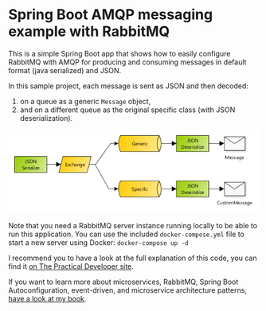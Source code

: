 # Spring Boot AMQP messaging example with RabbitMQ

This is a simple Spring Boot app that shows how to easily configure RabbitMQ with AMQP for producing and consuming messages in default format (java serialized) and JSON.

In this sample project, each message is sent as JSON and then decoded:

1. on a queue as a generic `Message` object,
2. and on a different queue as the original specific class (with JSON deserialization).

![Spring Boot AMQP Configuration Example with RabbitMQ](img/messaging-twoqueues.png)

Note that you need a RabbitMQ server instance running locally to be able to run this application. You can use the included `docker-compose.yml` file to start a new server using Docker: `docker-compose up -d`

I recommend you to have a look at the full explanation of this code, you can find it
[on The Practical Developer site](https://thepracticaldeveloper.com/produce-and-consume-json-messages-with-spring-boot-amqp/).

If you want to learn more about microservices, RabbitMQ, Spring Boot Autoconfiguration, event-driven, and microservice architecture patterns, [have a look at my book](https://amzn.to/3nADn4q).
